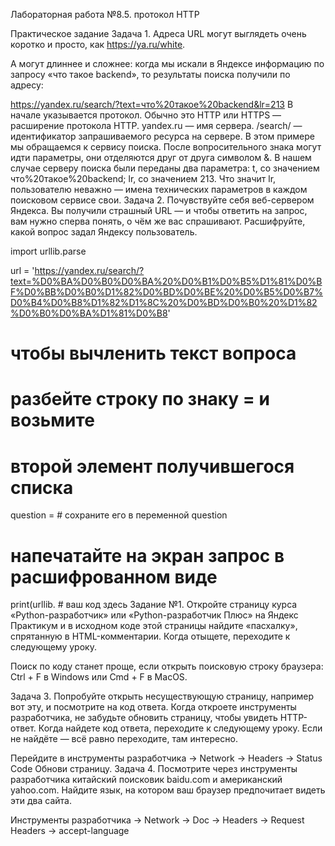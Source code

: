 Лабораторная работа №8.5. протокол HTTP

Практическое задание
Задача 1.
Адреса URL могут выглядеть очень коротко и просто, как https://ya.ru/white.

А могут длиннее и сложнее: когда мы искали в Яндексе информацию по запросу «что такое backend», то результаты поиска получили по адресу:

https://yandex.ru/search/?text=что%20такое%20backend&lr=213
В начале указывается протокол. Обычно это HTTP или HTTPS — расширение протокола HTTP.
yandex.ru — имя сервера.
/search/ — идентификатор запрашиваемого ресурса на сервере. В этом примере мы обращаемся к сервису поиска.
После вопросительного знака могут идти параметры, они отделяются друг от друга символом &. В нашем случае серверу поиска были переданы два параметра:
t, со значением что%20такое%20backend;
lr, со значением 213.
Что значит lr, пользователю неважно — имена технических параметров в каждом поисковом сервисе свои.
Задача 2.
Почувствуйте себя веб-сервером Яндекса. Вы получили страшный URL — и чтобы ответить на запрос, вам нужно сперва понять, о чём же вас спрашивают. Расшифруйте, какой вопрос задал Яндексу пользователь.

import urllib.parse


url = 'https://yandex.ru/search/?text=%D0%BA%D0%B0%D0%BA%20%D0%B1%D0%B5%D1%81%D0%BF%D0%BB%D0%B0%D1%82%D0%BD%D0%BE%20%D0%B5%D0%B7%D0%B4%D0%B8%D1%82%D1%8C%20%D0%BD%D0%B0%20%D1%82%D0%B0%D0%BA%D1%81%D0%B8'

# чтобы вычленить текст вопроса
# разбейте строку по знаку = и возьмите
# второй элемент получившегося списка 
question =  # сохраните его в переменной question

# напечатайте на экран запрос в расшифрованном виде
print(urllib.  # ваш код здесь
Задание №1.
Откройте страницу курса «Python-разработчик» или «Python-разработчик Плюс» на Яндекс Практикум и в исходном коде этой страницы найдите «пасхалку», спрятанную в HTML-комментарии. Когда отыщете, переходите к следующему уроку.

Поиск по коду станет проще, если открыть поисковую строку браузера: Ctrl + F в Windows или Cmd + F в MacOS.

Задача 3.
Попробуйте открыть несуществующую страницу, например вот эту, и посмотрите на код ответа. Когда откроете инструменты разработчика, не забудьте обновить страницу, чтобы увидеть HTTP-ответ. Когда найдете код ответа, переходите к следующему уроку. Если не найдёте — всё равно переходите, там интересно.

Перейдите в инструменты разработчика → Network → Headers → Status Code
Обнови страницу.
Задача 4.
Посмотрите через инструменты разработчика китайский поисковик baidu.com и американский yahoo.com. Найдите язык, на котором ваш браузер предпочитает видеть эти два сайта.

Инструменты разработчика → Network → Doc → Headers → Request Headers → accept-language
